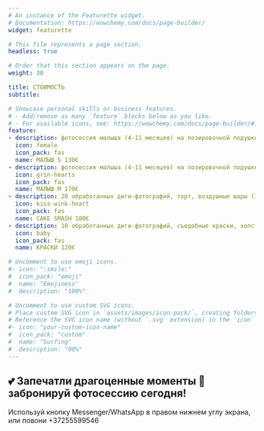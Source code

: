 ```yaml
---
# An instance of the Featurette widget.
# Documentation: https://wowchemy.com/docs/page-builder/
widget: featurette

# This file represents a page section.
headless: true

# Order that this section appears on the page.
weight: 30

title: СТОИМОСТЬ
subtitle:

# Showcase personal skills or business features.
# - Add/remove as many `feature` blocks below as you like.
# - For available icons, see: https://wowchemy.com/docs/page-builder/#icons
feature:
- description: фотосессия малыша (4-11 месяцев) на позировочной подушке и в реквизите, 12 обработанных и напечатанных фотографий 10x15cm, съёмка в течение 1 часа в студии, обработка дополнительных фотографий 5€/фотография.
  icon: female
  icon_pack: fas
  name: МАЛЫШ S 130€
- description: фотосессия малыша (4-11 месяцев) на позировочной подушке и в реквизите, общие семейные фотографиии отдельные кадры с мамой-папой и братом-сестрой, 20 обработанных и напечатанных фотографий 10x15cm, съёмка в течение 1 часа в студии, обработка дополнительных фотографий 5€/фотография.
  icon: grin-hearts
  icon_pack: fas
  name: МАЛЫШ M 170€
- description: 20 обработанных диги-фотографий, торт, воздушные шары (10 шт), съёмка в течение 1 часа в студии, обработка дополнительных фотографий 5€/фотография.
  icon: kiss-wink-heart
  icon_pack: fas
  name: CAKE SMASH 180€
- description: 10 обработанных диги-фотографий, съедобные краски, холст с шедевром малыша, съёмка в течение 40 минут в студии, обработка дополнительных фотографий 5€/фотография.
  icon: baby
  icon_pack: fas
  name: КРАСКИ 120€

# Uncomment to use emoji icons.
#- icon: ":smile:"
#  icon_pack: "emoji"
#  name: "Emojiness"
#  description: "100%"  

# Uncomment to use custom SVG icons.
# Place custom SVG icon in `assets/images/icon-pack/`, creating folders if necessary.
# Reference the SVG icon name (without `.svg` extension) in the `icon` field.
#- icon: "your-custom-icon-name"
#  icon_pack: "custom"
#  name: "Surfing"
#  description: "90%"
---
```

## 💕 Запечатли драгоценные моменты 👶 забронируй фотосессию сегодня!
Используй кнопку Messenger/WhatsApp в правом нижнем углу экрана, или повони +37255599546
